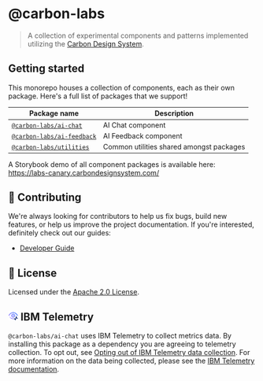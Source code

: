 # @carbon-labs

> A collection of experimental components and patterns implemented utilizing the
> [Carbon Design System](https://carbondesignsystem.com/).

## Getting started

This monorepo houses a collection of components, each as their own package.
Here's a full list of packages that we support!

| Package name                                                                                                  | Description                              |
| ------------------------------------------------------------------------------------------------------------- | ---------------------------------------- |
| [`@carbon-labs/ai-chat`](https://github.com/carbon-design-system/carbon-labs/tree/main/packages/chat)         | AI Chat component                        |
| [`@carbon-labs/ai-feedback`](https://github.com/carbon-design-system/carbon-labs/tree/main/packages/feedback) | AI Feedback component                    |
| [`@carbon-labs/utilities`](https://github.com/carbon-design-system/carbon-labs/tree/main/packages/utilities)  | Common utilities shared amongst packages |

A Storybook demo of all component packages is available here:
https://labs-canary.carbondesignsystem.com/

## 🙌 Contributing

We're always looking for contributors to help us fix bugs, build new features,
or help us improve the project documentation. If you're interested, definitely
check out our guides:

- [Developer Guide](https://github.com/carbon-design-system/carbon-labs/blob/main/docs/developing.md)

## 📝 License

Licensed under the
[Apache 2.0 License](https://github.com/carbon-design-system/carbon-labs/blob/main/LICENSE).

## <picture><source height="20" width="20" media="(prefers-color-scheme: dark)" srcset="https://raw.githubusercontent.com/ibm-telemetry/telemetry-js/main/docs/images/ibm-telemetry-dark.svg"><source height="20" width="20" media="(prefers-color-scheme: light)" srcset="https://raw.githubusercontent.com/ibm-telemetry/telemetry-js/main/docs/images/ibm-telemetry-light.svg"><img height="20" width="20" alt="IBM Telemetry" src="https://raw.githubusercontent.com/ibm-telemetry/telemetry-js/main/docs/images/ibm-telemetry-light.svg"></picture> IBM Telemetry

`@carbon-labs/ai-chat` uses IBM Telemetry to collect metrics data. By installing
this package as a dependency you are agreeing to telemetry collection. To opt
out, see
[Opting out of IBM Telemetry data collection](https://github.com/ibm-telemetry/telemetry-js/tree/main#opting-out-of-ibm-telemetry-data-collection).
For more information on the data being collected, please see the
[IBM Telemetry documentation](https://github.com/ibm-telemetry/telemetry-js/tree/main#ibm-telemetry-collection-basics).
